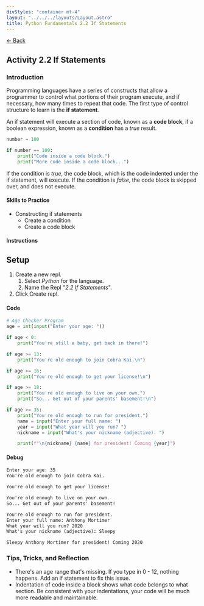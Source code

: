 ```yaml
---
divStyles: "container mt-4"
layout: "../../../layouts/Layout.astro"
title: Python Fundamentals 2.2 If Statements
---
```


[← Back](/python-fundamentals/)

## Activity 2.2 If Statements

### Introduction

Programming languages have a series of constructs that allow a programmer to control what portions of their program execute, and if necessary, how many times to repeat that code. The first type of control structure to learn is the **if statement**.

An if statement will execute a section of code, known as a **code block**, if a boolean expression, known as a **condition** has a _true_ result.

```python
number = 100

if number == 100:
    print("Code inside a code block.")
    print("More code inside a code block...")
```

If the condition is _true_, the code block, which is the code indented under the if statement, will execute. If the condition is _false_, the code block is skipped over, and does not execute.

#### Skills to Practice

- Constructing if statements
  - Create a condition
  - Create a code block

#### Instructions

## Setup

1. Create a new repl.
   1. Select _Python_ for the language.
   2. Name the Repl "_2.2 If Statements_".
2. Click Create repl.

#### Code

```python
# Age Checker Program
age = int(input("Enter your age: "))

if age < 0:
    print("You're still a baby, get back in there!")

if age >= 13:
    print("You're old enough to join Cobra Kai.\n")

if age >= 16:
    print("You're old enough to get your license!\n")

if age >= 18:
    print("You're old enough to live on your own.")
    print("So... Get out of your parents' basement!\n")

if age >= 35:
    print("You're old enough to run for president.")
    name = input("Enter your full name: ")
    year = input("What year will you run? ")
    nickname = input("What's your nickname (adjective): ")

    print(f"\n{nickname} {name} for president! Coming {year}")
```

#### Debug

```txt
Enter your age: 35
You're old enough to join Cobra Kai.

You're old enough to get your license!

You're old enough to live on your own.
So... Get out of your parents' basement!

You're old enough to run for president.
Enter your full name: Anthony Mortimer
What year will you run? 2020
What's your nickname (adjective): Sleepy

Sleepy Anthony Mortimer for president! Coming 2020
```

### Tips, Tricks, and Reflection

- There's an age range that's missing. If you type in 0 - 12, nothing happens. Add an if statement to fix this issue.
- Indentation of code inside a block shows what code belongs to what section. Be consistent with your indentations, your code will be much more readable and maintainable.
